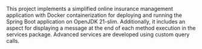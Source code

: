 This project implements a simplified online insurance management application with Docker containerization for deploying and running the Spring Boot application on OpenJDK 21-slim. Additionally, it includes an aspect for displaying a message at the end of each method execution in the services package. Advanced services are developed using custom query calls.